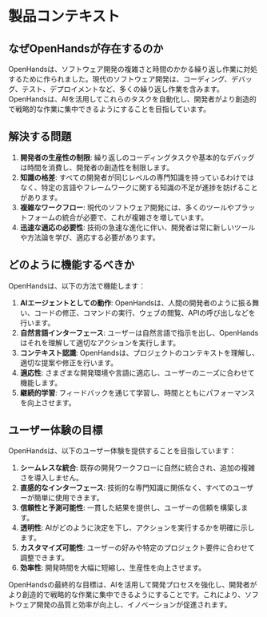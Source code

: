 # 製品コンテキスト

## なぜOpenHandsが存在するのか

OpenHandsは、ソフトウェア開発の複雑さと時間のかかる繰り返し作業に対処するために作られました。現代のソフトウェア開発は、コーディング、デバッグ、テスト、デプロイメントなど、多くの繰り返し作業を含みます。OpenHandsは、AIを活用してこれらのタスクを自動化し、開発者がより創造的で戦略的な作業に集中できるようにすることを目指しています。

## 解決する問題

1. **開発者の生産性の制限**: 繰り返しのコーディングタスクや基本的なデバッグは時間を消費し、開発者の創造性を制限します。
2. **知識の格差**: すべての開発者が同じレベルの専門知識を持っているわけではなく、特定の言語やフレームワークに関する知識の不足が進捗を妨げることがあります。
3. **複雑なワークフロー**: 現代のソフトウェア開発には、多くのツールやプラットフォームの統合が必要で、これが複雑さを増しています。
4. **迅速な適応の必要性**: 技術の急速な進化に伴い、開発者は常に新しいツールや方法論を学び、適応する必要があります。

## どのように機能するべきか

OpenHandsは、以下の方法で機能します：

1. **AIエージェントとしての動作**: OpenHandsは、人間の開発者のように振る舞い、コードの修正、コマンドの実行、ウェブの閲覧、APIの呼び出しなどを行います。
2. **自然言語インターフェース**: ユーザーは自然言語で指示を出し、OpenHandsはそれを理解して適切なアクションを実行します。
3. **コンテキスト認識**: OpenHandsは、プロジェクトのコンテキストを理解し、適切な提案や修正を行います。
4. **適応性**: さまざまな開発環境や言語に適応し、ユーザーのニーズに合わせて機能します。
5. **継続的学習**: フィードバックを通じて学習し、時間とともにパフォーマンスを向上させます。

## ユーザー体験の目標

OpenHandsは、以下のユーザー体験を提供することを目指しています：

1. **シームレスな統合**: 既存の開発ワークフローに自然に統合され、追加の複雑さを導入しません。
2. **直感的なインターフェース**: 技術的な専門知識に関係なく、すべてのユーザーが簡単に使用できます。
3. **信頼性と予測可能性**: 一貫した結果を提供し、ユーザーの信頼を構築します。
4. **透明性**: AIがどのように決定を下し、アクションを実行するかを明確に示します。
5. **カスタマイズ可能性**: ユーザーの好みや特定のプロジェクト要件に合わせて調整できます。
6. **効率性**: 開発時間を大幅に短縮し、生産性を向上させます。

OpenHandsの最終的な目標は、AIを活用して開発プロセスを強化し、開発者がより創造的で戦略的な作業に集中できるようにすることです。これにより、ソフトウェア開発の品質と効率が向上し、イノベーションが促進されます。
